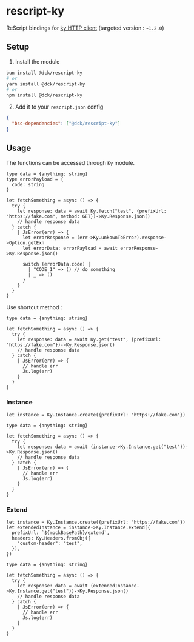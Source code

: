 # rescript-ky

ReScript bindings for [ky HTTP client](https://github.com/sindresorhus/ky) (targeted version : `~1.2.0`)

## Setup

1. Install the module

```bash
bun install @dck/rescript-ky
# or
yarn install @dck/rescript-ky
# or
npm install @dck/rescript-ky
```

2. Add it to your `rescript.json` config

```json
{
  "bsc-dependencies": ["@dck/rescript-ky"]
}
```

## Usage

The functions can be accessed through `Ky` module.

```rescript
type data = {anything: string}
type errorPayload = {
  code: string
}

let fetchSomething = async () => {
  try {
    let response: data = await Ky.fetch("test", {prefixUrl: "https://fake.com", method: GET})->Ky.Response.json()
    // handle response data
  } catch {
    | JsError(err) => {
      let errorResponse = (err->Ky.unkownToError).response->Option.getExn
      let errorData: errorPayload = await errorResponse->Ky.Response.json()

      switch (errorData.code) {
        | "CODE_1" => () // do something
        | _ => ()
      }
    }
  }
}
```

Use shortcut method :

```rescript
type data = {anything: string}

let fetchSomething = async () => {
  try {
    let response: data = await Ky.get("test", {prefixUrl: "https://fake.com"})->Ky.Response.json()
    // handle response data
  } catch {
    | JsError(err) => {
      // handle err
      Js.log(err)
    }
  }
}
```

### Instance

```rescript
let instance = Ky.Instance.create({prefixUrl: "https://fake.com"})

type data = {anything: string}

let fetchSomething = async () => {
  try {
    let response: data = await (instance->Ky.Instance.get("test"))->Ky.Response.json()
    // handle response data
  } catch {
    | JsError(err) => {
      // handle err
      Js.log(err)
    }
  }
}
```

### Extend

```rescript
let instance = Ky.Instance.create({prefixUrl: "https://fake.com"})
let extendedInstance = instance->Ky.Instance.extend({
  prefixUrl: `${mockBasePath}/extend`,
  headers: Ky.Headers.fromObj({
    "custom-header": "test",
  }),
})

type data = {anything: string}

let fetchSomething = async () => {
  try {
    let response: data = await (extendedInstance->Ky.Instance.get("test"))->Ky.Response.json()
    // handle response data
  } catch {
    | JsError(err) => {
      // handle err
      Js.log(err)
    }
  }
}
```
